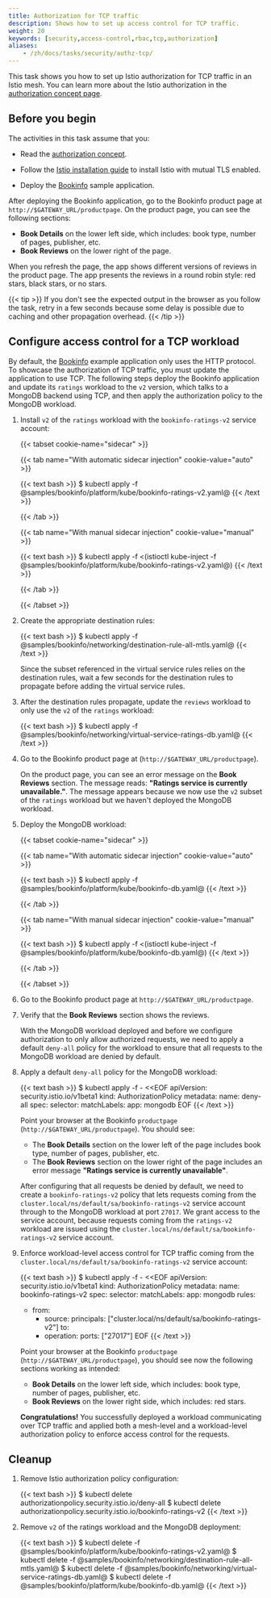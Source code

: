 ```yaml
---
title: Authorization for TCP traffic
description: Shows how to set up access control for TCP traffic.
weight: 20
keywords: [security,access-control,rbac,tcp,authorization]
aliases:
    - /zh/docs/tasks/security/authz-tcp/
---
```


This task shows you how to set up Istio authorization for TCP traffic in an Istio mesh.
You can learn more about the Istio authorization in the
[authorization concept page](/zh/docs/concepts/security/#authorization).

## Before you begin

The activities in this task assume that you:

* Read the [authorization concept](/zh/docs/concepts/security/#authorization).

* Follow the [Istio installation guide](/zh/docs/setup/install/istioctl/) to install Istio with mutual TLS enabled.

* Deploy the [Bookinfo](/zh/docs/examples/bookinfo/#deploying-the-application) sample application.

After deploying the Bookinfo application, go to the Bookinfo product page at `http://$GATEWAY_URL/productpage`. On
the product page, you can see the following sections:

* **Book Details** on the lower left side, which includes: book type, number of
  pages, publisher, etc.
* **Book Reviews** on the lower right of the page.

When you refresh the page, the app shows different versions of reviews in the product page.
The app presents the reviews in a round robin style: red stars, black stars, or no stars.

{{< tip >}}
If you don't see the expected output in the browser as you follow the task, retry in a few seconds
because some delay is possible due to caching and other propagation overhead.
{{< /tip >}}

## Configure access control for a TCP workload

By default, the [Bookinfo](/zh/docs/examples/bookinfo/) example application only uses the HTTP protocol.
To showcase the authorization of TCP traffic, you must update the application to use TCP.
The following steps deploy the Bookinfo application and update its `ratings` workload to the `v2` version,
which talks to a MongoDB backend using TCP, and then apply the authorization policy to the MongoDB workload.

1. Install `v2` of the `ratings` workload with the `bookinfo-ratings-v2` service account:

    {{< tabset cookie-name="sidecar" >}}

    {{< tab name="With automatic sidecar injection" cookie-value="auto" >}}

    {{< text bash >}}
    $ kubectl apply -f @samples/bookinfo/platform/kube/bookinfo-ratings-v2.yaml@
    {{< /text >}}

    {{< /tab >}}

    {{< tab name="With manual sidecar injection" cookie-value="manual" >}}

    {{< text bash >}}
    $ kubectl apply -f <(istioctl kube-inject -f @samples/bookinfo/platform/kube/bookinfo-ratings-v2.yaml@)
    {{< /text >}}

    {{< /tab >}}

    {{< /tabset >}}

1. Create the appropriate destination rules:

    {{< text bash >}}
    $ kubectl apply -f @samples/bookinfo/networking/destination-rule-all-mtls.yaml@
    {{< /text >}}

    Since the subset referenced in the virtual service rules relies on the destination rules,
    wait a few seconds for the destination rules to propagate before adding the virtual service rules.

1. After the destination rules propagate, update the `reviews` workload to only use the `v2` of the `ratings` workload:

    {{< text bash >}}
    $ kubectl apply -f @samples/bookinfo/networking/virtual-service-ratings-db.yaml@
    {{< /text >}}

1. Go to the Bookinfo product page at (`http://$GATEWAY_URL/productpage`).

    On the product page, you can see an error message on the **Book Reviews** section.
    The message reads: **"Ratings service is currently unavailable."**. The message appears because we
    now use the `v2` subset of the `ratings` workload but we haven't deployed the MongoDB workload.

1. Deploy the MongoDB workload:

    {{< tabset cookie-name="sidecar" >}}

    {{< tab name="With automatic sidecar injection" cookie-value="auto" >}}

    {{< text bash >}}
    $ kubectl apply -f @samples/bookinfo/platform/kube/bookinfo-db.yaml@
    {{< /text >}}

    {{< /tab >}}

    {{< tab name="With manual sidecar injection" cookie-value="manual" >}}

    {{< text bash >}}
    $ kubectl apply -f <(istioctl kube-inject -f @samples/bookinfo/platform/kube/bookinfo-db.yaml@)
    {{< /text >}}

    {{< /tab >}}

    {{< /tabset >}}

1. Go to the Bookinfo product page at `http://$GATEWAY_URL/productpage`.

1. Verify that the **Book Reviews** section shows the reviews.

    With the MongoDB workload deployed and before we configure authorization to only allow authorized requests,
    we need to apply a default `deny-all` policy for the workload to ensure that all requests to the MongoDB
    workload are denied by default.

1. Apply a default `deny-all` policy for the MongoDB workload:

    {{< text bash >}}
    $ kubectl apply -f - <<EOF
    apiVersion: security.istio.io/v1beta1
    kind: AuthorizationPolicy
    metadata:
      name: deny-all
    spec:
      selector:
        matchLabels:
          app: mongodb
    EOF
    {{< /text >}}

    Point your browser at the Bookinfo `productpage` (`http://$GATEWAY_URL/productpage`).  You should see:

    * The **Book Details** section on the lower left of the page includes book type, number of pages, publisher, etc.
    * The **Book Reviews** section on the lower right of the page includes an error message **"Ratings service is
      currently unavailable"**.

    After configuring that all requests be denied by default, we need to create a `bookinfo-ratings-v2`
    policy that lets requests coming from the `cluster.local/ns/default/sa/bookinfo-ratings-v2` service account
    through to the MongoDB workload at port `27017`. We grant access to the service account, because
    requests coming from the `ratings-v2` workload are issued using the `cluster.local/ns/default/sa/bookinfo-ratings-v2`
    service account.

1. Enforce workload-level access control for TCP traffic coming from the
`cluster.local/ns/default/sa/bookinfo-ratings-v2` service account:

    {{< text bash >}}
    $ kubectl apply -f - <<EOF
    apiVersion: security.istio.io/v1beta1
    kind: AuthorizationPolicy
    metadata:
      name: bookinfo-ratings-v2
    spec:
      selector:
        matchLabels:
          app: mongodb
      rules:
      - from:
        - source:
            principals: ["cluster.local/ns/default/sa/bookinfo-ratings-v2"]
        to:
        - operation:
            ports: ["27017"]
    EOF
    {{< /text >}}

    Point your browser at the Bookinfo `productpage` (`http://$GATEWAY_URL/productpage`),
    you should see now the following sections working as intended:

    * **Book Details** on the lower left side, which includes: book type, number of pages, publisher, etc.
    * **Book Reviews** on the lower right side, which includes: red stars.

    **Congratulations!** You successfully deployed a workload communicating over TCP traffic and applied
    both a mesh-level and a workload-level authorization policy to enforce access control for the requests.

## Cleanup

1. Remove Istio authorization policy configuration:

    {{< text bash >}}
    $ kubectl delete authorizationpolicy.security.istio.io/deny-all
    $ kubectl delete authorizationpolicy.security.istio.io/bookinfo-ratings-v2
    {{< /text >}}

1. Remove `v2` of the ratings workload and the MongoDB deployment:

    {{< text bash >}}
    $ kubectl delete -f @samples/bookinfo/platform/kube/bookinfo-ratings-v2.yaml@
    $ kubectl delete -f @samples/bookinfo/networking/destination-rule-all-mtls.yaml@
    $ kubectl delete -f @samples/bookinfo/networking/virtual-service-ratings-db.yaml@
    $ kubectl delete -f @samples/bookinfo/platform/kube/bookinfo-db.yaml@
    {{< /text >}}
